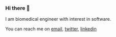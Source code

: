 ### Hi there 👋

I am biomedical engineer with interest in software.

You can reach me on [email](eng.ahmedhussein89@gmail.com), [twitter](https://twitter.com/n71_ah), [linkedin](https://www.linkedin.com/in/abdelaalahmed/)

<!--
**wow2006/wow2006** is a ✨ _special_ ✨ repository because its `README.md` (this file) appears on your GitHub profile.

Here are some ideas to get you started:

- 🔭 I’m currently working on ...
- 🌱 I’m currently learning ...
- 👯 I’m looking to collaborate on ...
- 🤔 I’m looking for help with ...
- 💬 Ask me about ...
- 📫 How to reach me: ...
- 😄 Pronouns: ...
- ⚡ Fun fact: ...
-->
